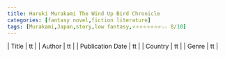```yaml
---
title: Haruki Murakami The Wind Up Bird Chronicle
categories: [fantasy novel,fiction literature]
tags: [Murakami,Japan,story,low fantasy,⭐⭐⭐⭐⭐⭐⭐⭐☆☆ 8/10]
---
```

        
| Title | tt |
| Author | tt  |
| Publication Date | tt   |
| Country | tt |
| Genre | tt  |
        